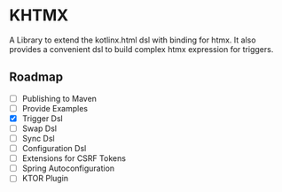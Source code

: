 # KHTMX

A Library to extend the kotlinx.html dsl with binding for htmx.
It also provides a convenient dsl to build complex htmx expression for triggers.

## Roadmap

- [ ] Publishing to Maven
- [ ] Provide Examples
- [x] Trigger Dsl
- [ ] Swap Dsl
- [ ] Sync Dsl
- [ ] Configuration Dsl
- [ ] Extensions for CSRF Tokens
- [ ] Spring Autoconfiguration
- [ ] KTOR Plugin
